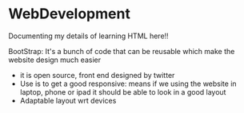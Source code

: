 # WebDevelopment
Documenting my details of learning HTML here!!


BootStrap:
It's a bunch of code that can be reusable which make the website design much easier
- it is open source, front end designed by twitter
- Use is to get a good responsive: means if we using the website in laptop, phone or ipad
it should be able to look in a good layout
- Adaptable layout wrt devices
